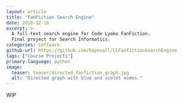 ```yaml
---
layout: article
title: "FanFiction Search Engine"
date: 2016-12-16
excerpt: >-
  A full-text search engine for Code Lyoko FanFiction.
  Final project for Search Informatics.
categories: software
github-url: https://github.com/hayesall/CLFanfictionSearchEngine
tags: ["Course Projects"]
primary-language: python
image:
  teaser: teaser/directed_fanfiction_graph.jpg
  alt: "Directed graph with blue and violet nodes."
---
```


WIP
